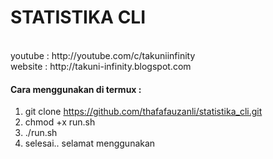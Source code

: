 <h1>STATISTIKA CLI</h1><br>
youtube : http://youtube.com/c/takuniinfinity<br>
website : http://takuni-infinity.blogspot.com<p>
  <h4>Cara menggunakan di termux :</h4>
  
  1. git clone https://github.com/thafafauzanli/statistika_cli.git<br>
  2. chmod +x run.sh<br>
  3. ./run.sh<br>
  6. selesai.. selamat menggunakan
